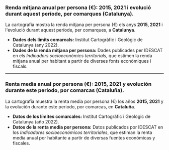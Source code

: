 ### Renda mitjana anual per persona (€): 2015, 2021 i evolució durant aquest període, per comarques (Catalunya).
La cartografia mostra la renda mitjana per persona (€) els anys **2015, 2021** i l'evolució durant aquest període, per comarques, a **Catalunya**.  

- **Dades dels límits comarcals:** Institut Cartogràfic i Geològic de Catalunya (any 2022).
- **Dades de la renda mitjana per persona:** Dades publicades per IDESCAT en els *Indicadors socioeconòmics territorials*, que estimen la renda mitjana anual per habitant a partir de diverses fonts econòmiques i fiscals.
  
--------------------------------------------------------------------------------------------------------------------------------------------------

### Renta media anual por persona (€): 2015, 2021 y evolución durante este periodo, por comarcas (Cataluña).
La cartografía muestra la renta media por persona (€) los años **2015, 2021** y la evolución durante este periodo, por comarcas, en **Cataluña**.  

- **Datos de los límites comarcales:** Institut Cartogràfic i Geològic de Catalunya (año 2022).  
- **Datos de la renta media por persona:** Datos publicados por IDESCAT en los *Indicadores socioeconómicos territoriales*, que estiman la renta media anual por habitante a partir de diversas fuentes económicas y fiscales.
